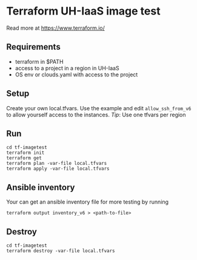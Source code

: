 # Terraform UH-IaaS image test 

Read more at https://www.terraform.io/

## Requirements

* terraform in $PATH
* access to a project in a region in UH-IaaS
* OS env or clouds.yaml with access to the project

## Setup

Create your own local.tfvars. Use the example and edit `allow_ssh_from_v6` to allow yourself access to the instances.
*Tip*: Use one tfvars per region

## Run

```
cd tf-imagetest
terraform init
terraform get
terraform plan -var-file local.tfvars
terraform apply -var-file local.tfvars
```

## Ansible inventory

Your can get an ansible inventory file for more testing by running
```
terraform output inventory_v6 > <path-to-file>
```

## Destroy
```
cd tf-imagetest
terraform destroy -var-file local.tfvars
```

